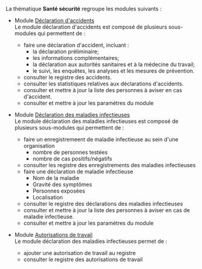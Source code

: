 La thématique **Santé sécurité** regroupe les modules suivants :

* Module [Déclaration d'accidents](sante_securite/accident/README.md)  
  Le  module déclaration d'accidents est composé de plusieurs sous-modules qui permettent de :  
    * faire une déclaration d'accident, incluant : 
        * la déclaration préliminaire; 
        * les informations complémentaires; 
        * la déclaration aux autorités sanitaires et à la médecine du travail;
        * le suivi, les enquêtes, les analyses et les mesures de prévention.
    * consulter le registre des accidents.
    * consulter les statistiques relatives aux déclarations d'accidents.
    * consulter et mettre à jour la liste des personnes à aviser en cas d'accident.
    * consulter et mettre à jour les paramètres du module

* Module [Déclaration des maladies infectieuses](sante_securite/maladie/README.md)  
  Le  module déclaration des maladies infectieuses est composé de plusieurs sous-modules qui permettent de :  
    * faire un enregistremeent de maladie infectieuse au sein d'une organisation
        * nombre de personnes testées
        * nombre de cas positifs/négatifs
    * consulter les registre des enregistrements des maladies infectieuses
    * faire une déclaration de maladie infectieuse
        * Nom de la maladie
        * Gravité des symptômes
        * Personnes exposées
        * Localisation
    * consulter le registre des déclarations des maladies infectieuses
    * consulter et mettre à jour la liste des personnes à aviser en cas de maladie infectieuse.
    * consulter et mettre à jour les paramètres du module
    
* Module [Autorisations de travail](sante_securite/autorisation/README.md)  
  Le  module déclaration des maladies infectieuses permet de :  
    * ajouter une autorisation de travail au registre
    * consulter le registre des autorisations de travail
